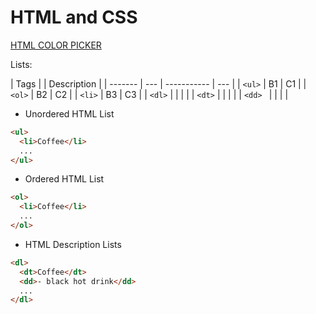 <head>
    <title>HTML and CSS</title>
    <h1> HTML and CSS</h1>
</head>

<a href ="https://www.w3schools.com/colors/colors_picker.asp">HTML COLOR PICKER </a>

Lists:

| Tags    |     | Description |
| ------- | --- | ----------- | --- |
| `<ul>`  | B1  | C1          |
| `<ol>`  | B2  | C2          |
| `<li>`  | B3  | C3          |
| `<dl>`  |     |             |     |
| `<dt>`  |     |             |     |
| `<dd> ` |     |             |     |

- Unordered HTML List

```html
<ul>
  <li>Coffee</li>
  ...
</ul>
```

- Ordered HTML List

```html
<ol>
  <li>Coffee</li>
  ...
</ol>
```

- HTML Description Lists

```html
<dl>
  <dt>Coffee</dt>
  <dd>- black hot drink</dd>
  ...
</dl>
```
